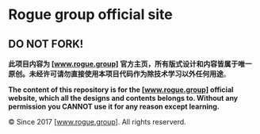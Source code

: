 Rogue group official site
==========

DO NOT FORK!
------------

**此项目内容为 [www.rogue.group] 官方主页，所有版式设计和内容皆属于唯一原创。未经许可请勿直接使用本项目代码作为除技术学习以外任何用途**。

**The content of this repository is for the [www.rogue.group] official website, which all the designs and contents belongs to. Without any permission you CANNOT use it for any reason except learning.**

© Since 2017 [www.rogue.group]. All rights reserverd.

[www.rogue.group]: http://www.rogue.group
